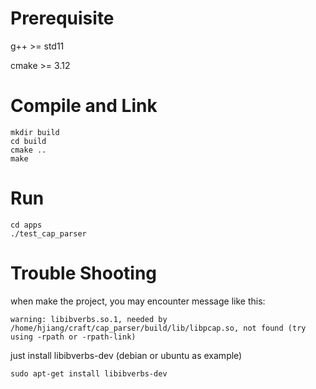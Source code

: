 # Prerequisite
g++ >= std11

cmake >= 3.12

# Compile and Link
```
mkdir build
cd build
cmake ..
make
```
# Run
```
cd apps
./test_cap_parser
```

# Trouble Shooting
when make the project, you may encounter message like this:
```
warning: libibverbs.so.1, needed by /home/hjiang/craft/cap_parser/build/lib/libpcap.so, not found (try using -rpath or -rpath-link)
```
just install libibverbs-dev (debian or ubuntu as example)
```
sudo apt-get install libibverbs-dev
```